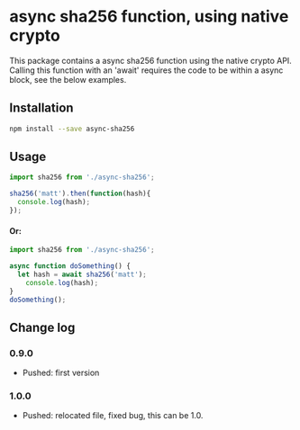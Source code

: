 # async sha256 function, using native crypto

This package contains a async sha256 function using the native crypto API.
Calling this function with an 'await' requires the code to be within a async block, see the below examples.

## Installation

```bash
npm install --save async-sha256
```

## Usage

```js
import sha256 from './async-sha256';

sha256('matt').then(function(hash){
  console.log(hash);
});
```

#### Or:

```js
import sha256 from './async-sha256';

async function doSomething() {
  let hash = await sha256('matt');
	console.log(hash);
}
doSomething();

```

## Change log

### 0.9.0

- Pushed: first version

### 1.0.0

- Pushed: relocated file, fixed bug, this can be 1.0.
